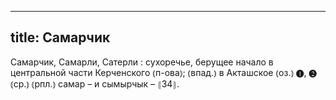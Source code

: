 
---
title: Самарчик
---
Самарчик, Самарли, Сатерли
: сухоречье, берущее начало в центральной части Керченского ⦅п-ова⦆; ⦅впад.⦆ в Акташское ⦅оз.⦆ ❶, ❷ ⦅ср.⦆ ⦅рпл.⦆ самар – и сымырчык – ⦃З4⦄.
